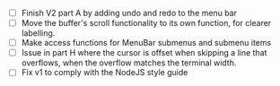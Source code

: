  - [ ] Finish V2 part A by adding undo and redo to the menu bar
 - [ ] Move the buffer's scroll functionality to its own function, for clearer labelling.
 - [ ] Make access functions for MenuBar submenus and submenu items
 - [ ] Issue in part H where the cursor is offset when skipping a line that overflows, when the overflow matches the terminal width. 
 - [ ] Fix v1 to comply with the NodeJS style guide
